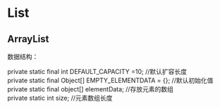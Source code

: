# List
## ArrayList

数据结构：  

private static final int DEFAULT_CAPACITY =10; //默认扩容长度  
private static final Object[] EMPTY_ELEMENTDATA = {}; //默认初始化值  
private static final object[] elementData; //存放元素的数组   
private static int size; //元素数组长度
